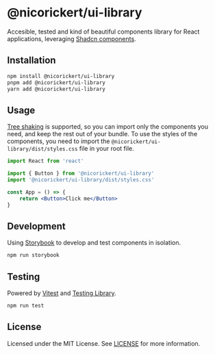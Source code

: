 # @nicorickert/ui-library

Accesible, tested and kind of beautiful components library for React applications, leveraging [Shadcn components](https://ui.shadcn.com/).

## Installation

```bash
npm install @nicorickert/ui-library
pnpm add @nicorickert/ui-library
yarn add @nicorickert/ui-library
```

## Usage

[Tree shaking](https://developer.mozilla.org/en-US/docs/Glossary/Tree_shaking) is supported, so you can import only the components you need, and keep the rest out of your bundle.
To use the styles of the components, you need to import the `@nicorickert/ui-library/dist/styles.css` file in your root file.

```jsx
import React from 'react'

import { Button } from '@nicorickert/ui-library'
import '@nicorickert/ui-library/dist/styles.css'

const App = () => {
    return <Button>Click me</Button>
}
```

## Development

Using [Storybook](https://storybook.js.org/) to develop and test components in isolation.

```bash
npm run storybook
```

## Testing

Powered by [Vitest](https://vitest.dev/) and [Testing Library](https://testing-library.com/).

```bash
npm run test
```

## License

Licensed under the MIT License. See [LICENSE](LICENSE) for more information.
